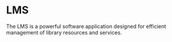 # LMS
The LMS is a powerful software application designed for efficient management of library resources and services.
